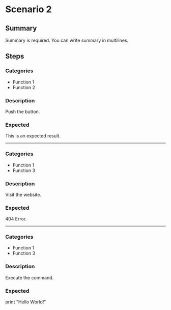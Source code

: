 # Scenario 2

## Summary

Summary is required.
You can write summary in multilines.

## Steps

### Categories

- Function 1
- Function 2

### Description

Push the button.

### Expected

This is an expected result.

---

### Categories

- Function 1
- Function 3

### Description

Visit the website.

### Expected

404 Error.

---

### Categories

- Function 1
- Function 3

### Description

Execute the command.

### Expected

print "Hello World!"

